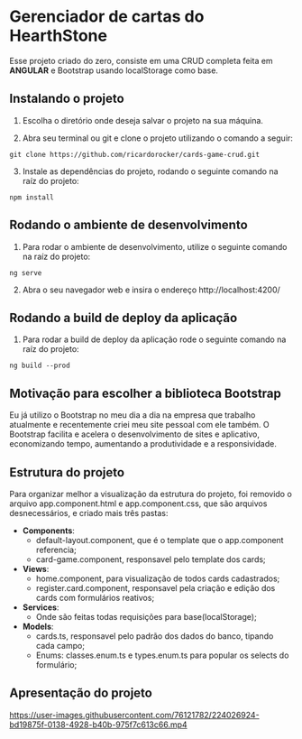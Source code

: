 # Gerenciador de cartas do HearthStone

Esse projeto criado do zero, consiste em uma CRUD completa feita em **ANGULAR** e Bootstrap usando localStorage como base.

## Instalando o projeto
1. Escolha o diretório onde deseja salvar o projeto na sua máquina.

2. Abra seu terminal ou git e clone o projeto utilizando o comando a seguir:
```
git clone https://github.com/ricardorocker/cards-game-crud.git
```
3. Instale as dependências do projeto, rodando o seguinte comando na raíz do projeto:
```
npm install
```

## Rodando o ambiente de desenvolvimento

1. Para rodar o ambiente de desenvolvimento, utilize o seguinte comando na raíz do projeto:
```
ng serve
```
2. Abra o seu navegador web e insira o endereço http://localhost:4200/


## Rodando a build de deploy da aplicação

1. Para rodar a build de deploy da aplicação rode o seguinte comando na raíz do projeto:
```
ng build --prod
```

## Motivação para escolher a biblioteca Bootstrap
Eu já utilizo o Bootstrap no meu dia a dia na empresa que trabalho atualmente e recentemente criei meu site pessoal com ele também. O Bootstrap facilita e acelera o desenvolvimento de sites e aplicativo, economizando tempo, aumentando a produtividade e a responsividade.

## Estrutura do projeto

Para organizar melhor a visualização da estrutura do projeto, foi removido o arquivo app.component.html e app.component.css, que são arquivos desnecessários, e criado mais três pastas:

- **Components**: 
  - default-layout.component, que é o template que o app.component referencia;
  - card-game.component, responsavel pelo template dos cards;
- **Views**: 
  - home.component, para visualização de todos cards cadastrados;
  - register.card.component, responsavel pela criação e edição dos cards com formulários reativos;
- **Services**:
  - Onde são feitas todas requisições para base(localStorage);
- **Models**:
  - cards.ts, responsavel pelo padrão dos dados do banco, tipando cada campo;
  - Enums: classes.enum.ts e types.enum.ts para popular os selects do formulário;

## Apresentação do projeto
https://user-images.githubusercontent.com/76121782/224026924-bd19875f-0138-4928-b40b-975f7c613c66.mp4

